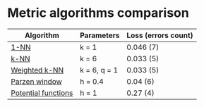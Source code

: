 # Metric algorithms comparison
| Algorithm | Parameters | Loss (errors count) |
| - | - | - |
| [1-NN](0%20-%201-NN%20Algorithm) | k = 1 | 0.046 (7) |
| [k-NN](1%20-%20Nearest%20neighbors%20algorithm) | k = 6 | 0.033 (5) |
| [Weighted k-NN](1%20-%20Nearest%20neighbors%20algorithm) | k = 6, q = 1 | 0.033 (5) |
| [Parzen window](2%20-%20Parzen%20window%20method) | h = 0.4 | 0.04 (6) |
| [Potential functions](3%20-%20Potential%20functions%20method) | h = 1 | 0.27 (4) |